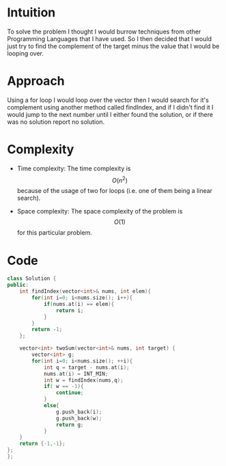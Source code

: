 # Intuition
To solve the problem I thought I would burrow techniques from other Programming Languages that I have used. So I then decided that I would just try to find the complement of the target minus the value that I would be looping over.

# Approach
Using a for loop I would loop over the vector then I would search for it's complement using another method called findIndex, and if I didn't find it I would jump to the next number until I either found the solution, or if there was no solution report no solution.

# Complexity
- Time complexity:
The time complexity is $$O(n^2)$$ because of the usage of two for loops (i.e. one of them being a linear search).

- Space complexity:
The space complexity of the problem is $$O(1)$$ for this particular problem.

# Code
```cpp []
class Solution {
public:
    int findIndex(vector<int>& nums, int elem){
        for(int i=0; i<nums.size(); i++){
            if(nums.at(i) == elem){
                return i;
            }
        }
        return -1;
    };

    vector<int> twoSum(vector<int>& nums, int target) {
        vector<int> g;
        for(int i=0; i<nums.size(); ++i){
            int q = target - nums.at(i);
            nums.at(i) = INT_MIN;
            int w = findIndex(nums,q);
            if( w == -1){
                continue;
            }
            else{
                g.push_back(i);
                g.push_back(w);
                return g;
            } 
    }
    return {-1,-1};  
};
};
```